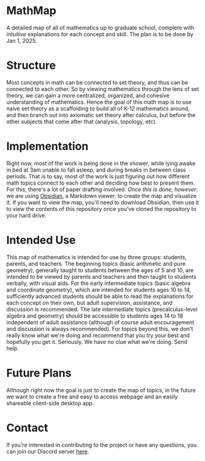 # MathMap
A detailed map of all of mathematics up to graduate school, complete with *intuitive* explanations for each concept and skill. The plan is to be done by Jan 1, 2025.

# Structure
Most concepts in math can be connected to set theory, and thus can be connected to each other. So by viewing mathematics through the lens of set theory, we can gain a more centralized, organized, and cohesive understanding of mathematics. Hence the goal of this math map is to use naive set theory as a scaffolding to build all of K-12 mathematics around, and then branch out into axiomatic set theory after calculus, but before the other subjects that come after that (analysis, topology, etc).

# Implementation
Right now, most of the work is being done in the shower, while lying awake in bed at 3am unable to fall asleep, and during breaks in between class periods. That is to say, most of the work is just figuring out how different math topics connect to each other and deciding how best to present them. For this, there's a lot of paper drafting involved. *Once this is done, however*: we are using [Obsidian](https://obsidian.md/), a Markdown viewer, to create the map and visualize it. If you want to view the map, you'll need to download Obsidian, then use it to view the contents of this repository once you've cloned the repository to your hard drive.

# Intended Use
This map of mathematics is intended for use by three groups: students, parents, and teachers. The beginning topics (basic arithmetic and pure geometry), generally taught to students between the ages of 5 and 10, are intended to be viewed by parents and teachers and then taught to students verbally, with visual aids. For the early intermediate topics (basic algebra and coordinate geometry), which are intended for students ages 10 to 14, sufficiently advanced students should be able to read the explanations for each concept on their own, but adult supervision, assistance, and discussion is recommended. The late intermediate topics (precalculus-level algebra and geometry) should be accessible to students ages 14 to 18 independent of adult assistance (although of course adult encouragement and discussion is always recommended). For topics beyond this, we don't really know what we're doing and recommend that you try your best and hopefully you get it. Seriously. We have no clue what we're doing. Send help.

# Future Plans
Although right now the goal is just to create the map of topics, in the future we want to create a free and easy to access webpage and an easily shareable client-side desktop app.

# Contact
If you're interested in contributing to the project or have any questions, you can join our Discord server [here](https://discord.gg/dvW2HzBCMG).
